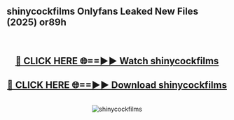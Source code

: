 <h2>shinycockfilms Onlyfans Leaked New Files (2025) or89h</h2>
<br>
<div align="center">
<h2><a href="https://mediafiles.top/shinycockfilms&ref=git" rel="nofollow">🔴 CLICK HERE 🌐==►► Watch shinycockfilms</a></h2>
<h2><a href="https://mediafiles.top/shinycockfilms&ref=git" rel="nofollow">🔴 CLICK HERE 🌐==►► Download shinycockfilms</a></h2>
<br>
<a href="https://mediafiles.top/shinycockfilms&ref=git" rel="nofollow" data-target="animated-image.originalLink"><img src="https://i.ibb.co.com/xMMVF88/686577567.gif" alt="shinycockfilms" style="max-width: 100%; display: inline-block;" data-target="animated-image.originalImage"></a>
</div>
<br>
<br>
